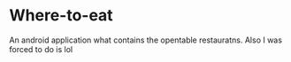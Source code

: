 # Where-to-eat
An android application what contains the opentable restauratns.
Also I was forced to do is lol

